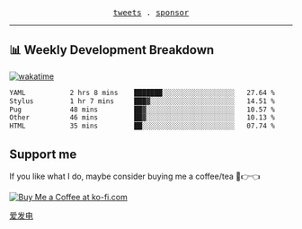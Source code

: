 <p align="center">
  <samp>
    <a href="https://twitter.com/everfu8">tweets</a> .
    <a href="https://ko-fi.com/everfu">sponsor</a>
  </samp>
</p>

---

## 📊 Weekly Development Breakdown

[![wakatime](https://wakatime.com/badge/user/0fcef314-a9cd-4509-9880-5cdb2158a775.svg)](https://wakatime.com/@0fcef314-a9cd-4509-9880-5cdb2158a775)

<!--START_SECTION:waka-->

```txt
YAML           2 hrs 8 mins    ███████░░░░░░░░░░░░░░░░░░   27.64 %
Stylus         1 hr 7 mins     ███▓░░░░░░░░░░░░░░░░░░░░░   14.51 %
Pug            48 mins         ██▓░░░░░░░░░░░░░░░░░░░░░░   10.57 %
Other          46 mins         ██▓░░░░░░░░░░░░░░░░░░░░░░   10.13 %
HTML           35 mins         ██░░░░░░░░░░░░░░░░░░░░░░░   07.74 %
```

<!--END_SECTION:waka-->

## Support me

If you like what I do, maybe consider buying me a coffee/tea 🥺👉👈

<a href="https://ko-fi.com/everfu">
  <img src="https://ko-fi.com/img/githubbutton_sm.svg" alt="Buy Me a Coffee at ko-fi.com" />
</a>

[爱发电](https://afdian.com/a/everfu)